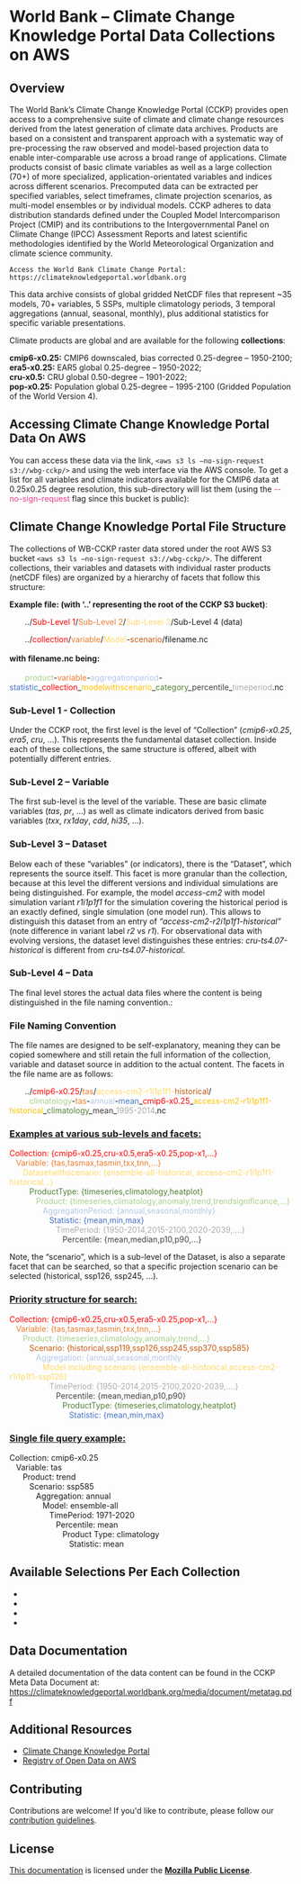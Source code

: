 # World Bank – Climate Change Knowledge Portal Data Collections on AWS

## Overview

The World Bank’s Climate Change Knowledge Portal (CCKP) provides open access to a comprehensive suite of climate and climate change resources derived from the latest generation of climate data archives. Products are based on a consistent and transparent approach with a systematic way of pre-processing the raw observed and model-based projection data to enable inter-comparable use across a broad range of applications. Climate products consist of basic climate variables as well as a large collection (70+) of more specialized, application-orientated variables and indices across different scenarios. Precomputed data can be extracted per specified variables, select timeframes, climate projection scenarios, as multi-model ensembles or by individual models. CCKP adheres to data distribution standards defined under the Coupled Model Intercomparison Project (CMIP) and its contributions to the Intergovernmental Panel on Climate Change (IPCC) Assessment Reports and latest scientific methodologies identified by the World Meteorological Organization and climate science community.

```{seealso}
Access the World Bank Climate Change Portal: https://climateknowledgeportal.worldbank.org
```

This data archive consists of global gridded NetCDF files that represent ~35 models, 70+ variables, 5 SSPs, multiple climatology periods, 3 temporal aggregations (annual, seasonal, monthly), plus additional statistics for specific variable presentations.

Climate products are global and are available for the following **collections**:

**cmip6-x0.25:** CMIP6 downscaled, bias corrected 0.25-degree – 1950-2100;<br/>
**era5-x0.25:** EAR5 global 0.25-degree – 1950-2022;<br/>
**cru-x0.5:** CRU global 0.50-degree – 1901-2022;<br/>
**pop-x0.25:** Population global 0.25-degree – 1995-2100 (Gridded Population of the World Version 4).

## Accessing Climate Change Knowledge Portal Data On AWS

You can access these data via the link, `<aws s3 ls –no-sign-request s3://wbg-cckp/>` and using the web interface via the AWS console. To get a list for all variables and climate indicators available for the CMIP6 data at 0.25x0.25 degree resolution, this sub-directory will list them (using the <font color='#E83E8C'>--no-sign-request</font> flag since this bucket is public):

## Climate Change Knowledge Portal File Structure

The collections of WB-CCKP raster data stored under the root AWS S3 bucket `<aws s3 ls –no-sign-request s3://wbg-cckp/>`.  The different collections, their variables and datasets with individual raster products (netCDF files) are organized by a hierarchy of facets that follow this structure:

**Example file: (with ‘..’ representing the root of the CCKP S3 bucket)**:

&nbsp;&nbsp;&nbsp;&nbsp;&nbsp;&nbsp; ../<font color='#FF0000'>Sub-Level 1</font>/<font color='#ED7D31'>Sub-Level 2</font>/<font color='#FFD966'>Sub-Level 3</font>/Sub-Level 4 (data)

&nbsp;&nbsp;&nbsp;&nbsp;&nbsp;&nbsp; ../<font color='#FF0000'>collection</font>/<font color='#ED7D31'>variable</font>/<font color='#FFD966'>Model</font>-<font color='#C45911'>scenario</font>/filename.nc<br/>
&nbsp;&nbsp;&nbsp;&nbsp;&nbsp;&nbsp;&nbsp;&nbsp; <br><b>with filename.nc being:</b><br><br/>
&nbsp;&nbsp;&nbsp;&nbsp;&nbsp;&nbsp; <font color='#A8D08D'>product</font>-<font color='#ED7D31'>variable</font>-<font color='#B4C6E7'>aggregationperiod</font>-<font color='#4472C4'>statistic</font>\_<font color='#FF0000'>collection</font>\_<font color='#FFC000'>modelwithscenario</font>\_<font color='#538135'>category</font>\_<font color='#404040'>percentile</font>\_<font color='#AEAAAA'>timeperiod</font>.nc

### Sub-Level 1 - Collection

Under the CCKP root, the first level is the level of “Collection” (*cmip6-x0.25*, *era5*, *cru*, …). This represents the fundamental dataset collection. Inside each of these collections, the same structure is offered, albeit with potentially different entries.

### Sub-Level 2 – Variable

The first sub-level is the level of the variable. These are basic climate variables (*tas*, *pr*, …) as well as climate indicators derived from basic variables (*txx*, *rx1day*, *cdd*, *hi35*, …).

### Sub-Level 3 – Dataset

Below each of these “variables” (or indicators), there is the “Dataset”, which represents the source itself. This facet is more granular than the collection, because at this level the different versions and individual simulations are being distinguished. For example, the model *access-cm2* with model simulation variant *r1i1p1f1* for the simulation covering the historical period is an exactly defined, single simulation (one model run). This allows to distinguish this dataset from an entry of *“access-cm2-r2i1p1f1-historical”* (note difference in variant label *r2* vs *r1*). For observational data with evolving versions, the dataset level distinguishes these entries: *cru-ts4.07-historical* is different from *cru-ts4.07-historical*.

### Sub-Level 4 – Data

The final level stores the actual data files where the content is being distinguished in the file naming convention.:

### File Naming Convention

The file names are designed to be self-explanatory, meaning they can be copied somewhere and still retain the full information of the collection, variable and dataset source in addition to the actual content. The facets in the file name are as follows:

&nbsp;&nbsp;&nbsp;&nbsp;&nbsp;&nbsp; ../<font color='#FF0000'>cmip6-x0.25</font>/<font color='#ED7D31'>tas</font>/<font color='#FFD966'>access-cm2-r1i1p1f1-</font><font color='#C45911'>historical</font>/<br/>
&nbsp;&nbsp;&nbsp;&nbsp;&nbsp;&nbsp;&nbsp;&nbsp; <font color='#A8D08D'>climatology</font>-<font color='#ED7D31'>tas</font>-<font color='#B4C6E7'>annual</font>-<font color='#4472C4'>mean</font>\_<font color='#FF0000'>cmip6-x0.25</font>\_<font color='#FFC000'>access-cm2-r1i1p1f1-historical</font>\_<font color='#538135'>climatology</font>\_<font color='#404040'>mean</font>\_<font color='#AEAAAA'>1995-2014</font>.nc

### <ins> Examples at various sub-levels and facets: </ins>

<font color='#FF0000'>Collection: {cmip6-x0.25,cru-x0.5,era5-x0.25,pop-x1,…}</font><br/>
&nbsp;&nbsp;&nbsp;<font color='#ED7D31'>Variable: {tas,tasmax,tasmin,txx,tnn,…}</font><br/>
&nbsp;&nbsp;&nbsp;&nbsp;&nbsp;&nbsp;<font color='#FFD966'>Datasetwithscenario: {ensemble-all-historical, access-cm2-r1i1p1f1-historical…}</font><br/>
&nbsp;&nbsp;&nbsp;&nbsp;&nbsp;&nbsp;&nbsp;&nbsp;&nbsp;<font color='#538135'>ProductType: {timeseries,climatology,heatplot}</font><br/>
&nbsp;&nbsp;&nbsp;&nbsp;&nbsp;&nbsp;&nbsp;&nbsp;&nbsp;&nbsp;&nbsp;&nbsp;<font color='#A8D08D'>Product: {timeseries,climatology,anomaly,trend,trendsignificance,…}</font><br/>
&nbsp;&nbsp;&nbsp;&nbsp;&nbsp;&nbsp;&nbsp;&nbsp;&nbsp;&nbsp;&nbsp;&nbsp;&nbsp;&nbsp;&nbsp;<font color='#B4C6E7'>AggregationPeriod: {annual,seasonal,monthly}</font><br/>
&nbsp;&nbsp;&nbsp;&nbsp;&nbsp;&nbsp;&nbsp;&nbsp;&nbsp;&nbsp;&nbsp;&nbsp;&nbsp;&nbsp;&nbsp;&nbsp;&nbsp;&nbsp;<font color='#4472C4'>Statistic: {mean,min,max}</font><br/>
&nbsp;&nbsp;&nbsp;&nbsp;&nbsp;&nbsp;&nbsp;&nbsp;&nbsp;&nbsp;&nbsp;&nbsp;&nbsp;&nbsp;&nbsp;&nbsp;&nbsp;&nbsp;&nbsp;&nbsp;&nbsp;<font color='#AEAAAA'>TimePeriod: {1950-2014,2015-2100,2020-2039,….}</font><br/>
&nbsp;&nbsp;&nbsp;&nbsp;&nbsp;&nbsp;&nbsp;&nbsp;&nbsp;&nbsp;&nbsp;&nbsp;&nbsp;&nbsp;&nbsp;&nbsp;&nbsp;&nbsp;&nbsp;&nbsp;&nbsp;&nbsp;&nbsp;&nbsp;<font color='#404040'>Percentile: {mean,median,p10,p90,…}</font><br/>

Note, the “scenario”, which is a sub-level of the Dataset, is also a separate facet that can be searched, so that a specific projection scenario can be selected (historical, ssp126, ssp245, …).

### <ins> Priority structure for search: </ins>

<font color='#FF0000'>Collection: {cmip6-x0.25,cru-x0.5,era5-x0.25,pop-x1,…}</font><br/>
&nbsp;&nbsp;&nbsp;<font color='#ED7D31'>Variable: {tas,tasmax,tasmin,txx,tnn,…}</font><br/>
&nbsp;&nbsp;&nbsp;&nbsp;&nbsp;&nbsp;<font color='#A8D08D'>Product: {timeseries,climatology,anomaly,trend,…}</font><br/>
&nbsp;&nbsp;&nbsp;&nbsp;&nbsp;&nbsp;&nbsp;&nbsp;&nbsp;<font color='#C45911'>Scenario: {historical,ssp119,ssp126,ssp245,ssp370,ssp585}</font><br/>
&nbsp;&nbsp;&nbsp;&nbsp;&nbsp;&nbsp;&nbsp;&nbsp;&nbsp;&nbsp;&nbsp;&nbsp;<font color='#B4C6E7'>Aggregation: {annual,seasonal,monthly</font><br/>
&nbsp;&nbsp;&nbsp;&nbsp;&nbsp;&nbsp;&nbsp;&nbsp;&nbsp;&nbsp;&nbsp;&nbsp;&nbsp;&nbsp;&nbsp;<font color='#FFD966'>Model including scenario {ensemble-all-historical,access-cm2-r1i1p1f1-ssp126}</font><br/>
&nbsp;&nbsp;&nbsp;&nbsp;&nbsp;&nbsp;&nbsp;&nbsp;&nbsp;&nbsp;&nbsp;&nbsp;&nbsp;&nbsp;&nbsp;&nbsp;&nbsp;&nbsp;<font color='#AEAAAA'>TimePeriod: {1950-2014,2015-2100,2020-2039,….}</font><br/>
&nbsp;&nbsp;&nbsp;&nbsp;&nbsp;&nbsp;&nbsp;&nbsp;&nbsp;&nbsp;&nbsp;&nbsp;&nbsp;&nbsp;&nbsp;&nbsp;&nbsp;&nbsp;&nbsp;&nbsp;&nbsp;<font color='#404040'>Percentile: {mean,median,p10,p90}</font><br/>
&nbsp;&nbsp;&nbsp;&nbsp;&nbsp;&nbsp;&nbsp;&nbsp;&nbsp;&nbsp;&nbsp;&nbsp;&nbsp;&nbsp;&nbsp;&nbsp;&nbsp;&nbsp;&nbsp;&nbsp;&nbsp;&nbsp;&nbsp;&nbsp;<font color='#538135'>ProductType: {timeseries,climatology,heatplot}</font><br/>
&nbsp;&nbsp;&nbsp;&nbsp;&nbsp;&nbsp;&nbsp;&nbsp;&nbsp;&nbsp;&nbsp;&nbsp;&nbsp;&nbsp;&nbsp;&nbsp;&nbsp;&nbsp;&nbsp;&nbsp;&nbsp;&nbsp;&nbsp;&nbsp;&nbsp;&nbsp;&nbsp;<font color='#4472C4'>Statistic: {mean,min,max}</font><br/>

### <ins> Single file query example: </ins>

Collection: cmip6-x0.25<br/>
&nbsp;&nbsp;&nbsp;Variable: tas<br/>
&nbsp;&nbsp;&nbsp;&nbsp;&nbsp;&nbsp;Product: trend<br/>
&nbsp;&nbsp;&nbsp;&nbsp;&nbsp;&nbsp;&nbsp;&nbsp;&nbsp;Scenario: ssp585<br/>
&nbsp;&nbsp;&nbsp;&nbsp;&nbsp;&nbsp;&nbsp;&nbsp;&nbsp;&nbsp;&nbsp;&nbsp;Aggregation: annual<br/>
&nbsp;&nbsp;&nbsp;&nbsp;&nbsp;&nbsp;&nbsp;&nbsp;&nbsp;&nbsp;&nbsp;&nbsp;&nbsp;&nbsp;&nbsp;Model: ensemble-all<br/>
&nbsp;&nbsp;&nbsp;&nbsp;&nbsp;&nbsp;&nbsp;&nbsp;&nbsp;&nbsp;&nbsp;&nbsp;&nbsp;&nbsp;&nbsp;&nbsp;&nbsp;&nbsp;TimePeriod: 1971-2020<br/>
&nbsp;&nbsp;&nbsp;&nbsp;&nbsp;&nbsp;&nbsp;&nbsp;&nbsp;&nbsp;&nbsp;&nbsp;&nbsp;&nbsp;&nbsp;&nbsp;&nbsp;&nbsp;&nbsp;&nbsp;&nbsp;Percentile: mean<br/>
&nbsp;&nbsp;&nbsp;&nbsp;&nbsp;&nbsp;&nbsp;&nbsp;&nbsp;&nbsp;&nbsp;&nbsp;&nbsp;&nbsp;&nbsp;&nbsp;&nbsp;&nbsp;&nbsp;&nbsp;&nbsp;&nbsp;&nbsp;&nbsp;Product Type: climatology<br/>
&nbsp;&nbsp;&nbsp;&nbsp;&nbsp;&nbsp;&nbsp;&nbsp;&nbsp;&nbsp;&nbsp;&nbsp;&nbsp;&nbsp;&nbsp;&nbsp;&nbsp;&nbsp;&nbsp;&nbsp;&nbsp;&nbsp;&nbsp;&nbsp;&nbsp;&nbsp;&nbsp;Statistic: mean<br/>

## Available Selections Per Each Collection

- [](cmip6-x0.25)
- [](cru-x0.5)
- [](era5-x0.25)
- [](pop-x0.25)

## Data Documentation

A detailed documentation of the data content can be found in the CCKP Meta Data Document at: <https://climateknowledgeportal.worldbank.org/media/document/metatag.pdf>

## Additional Resources

- [Climate Change Knowledge Portal](https://climateknowledgeportal.worldbank.org/)
- [Registry of Open Data on AWS](https://registry.opendata.aws/)

## Contributing

Contributions are welcome! If you'd like to contribute, please follow our [contribution guidelines](https://github.com/worldbank/climateknowledgeportal/blob/main/CONTRIBUTING.md).

## License

[This documentation](https://github.com/worldbank/climateknowledgeportal) is licensed under the [**Mozilla Public License**](LICENSE).
